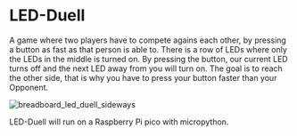 # LED-Duell

A game where two players have to compete agains each other, by pressing a button as fast as that person is able to.
There is a row of LEDs where only the LEDs in the middle is turned on. By pressing the button, our current LED turns off and the next LED away from you will turn on.
The goal is to reach the other side, that is why you have to press your button faster than your Opponent.

![breadboard_led_duell_sideways](https://github.com/user-attachments/assets/279a3549-a80d-494f-9e80-5c4b2cfdce38)

LED-Duell will run on a Raspberry Pi pico with micropython.
